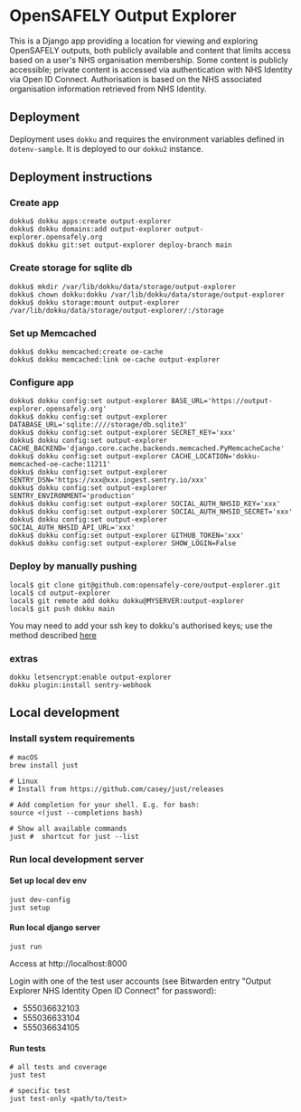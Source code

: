 # OpenSAFELY Output Explorer

This is a Django app providing a location for viewing and exploring OpenSAFELY outputs,
both publicly available and content that limits access based on a user's NHS organisation membership.
Some content is publicly accessible; private content is accessed via authentication with
NHS Identity via Open ID Connect.  Authorisation is based on the NHS
associated organisation information retrieved from NHS Identity.


## Deployment
Deployment uses `dokku` and requires the environment variables defined in `dotenv-sample`.
It is deployed to our `dokku2` instance.

## Deployment instructions

### Create app
```
dokku$ dokku apps:create output-explorer
dokku$ dokku domains:add output-explorer output-explorer.opensafely.org
dokku$ dokku git:set output-explorer deploy-branch main
```

### Create storage for sqlite db
```
dokku$ mkdir /var/lib/dokku/data/storage/output-explorer
dokku$ chown dokku:dokku /var/lib/dokku/data/storage/output-explorer
dokku$ dokku storage:mount output-explorer /var/lib/dokku/data/storage/output-explorer/:/storage
```


### Set up Memcached
```
dokku$ dokku memcached:create oe-cache
dokku$ dokku memcached:link oe-cache output-explorer
```

### Configure app
```
dokku$ dokku config:set output-explorer BASE_URL='https://output-explorer.opensafely.org'
dokku$ dokku config:set output-explorer DATABASE_URL='sqlite:////storage/db.sqlite3'
dokku$ dokku config:set output-explorer SECRET_KEY='xxx'
dokku$ dokku config:set output-explorer CACHE_BACKEND='django.core.cache.backends.memcached.PyMemcacheCache'
dokku$ dokku config:set output-explorer CACHE_LOCATION='dokku-memcached-oe-cache:11211'
dokku$ dokku config:set output-explorer SENTRY_DSN='https://xxx@xxx.ingest.sentry.io/xxx'
dokku$ dokku config:set output-explorer SENTRY_ENVIRONMENT='production'
dokku$ dokku config:set output-explorer SOCIAL_AUTH_NHSID_KEY='xxx'
dokku$ dokku config:set output-explorer SOCIAL_AUTH_NHSID_SECRET='xxx'
dokku$ dokku config:set output-explorer SOCIAL_AUTH_NHSID_API_URL='xxx'
dokku$ dokku config:set output-explorer GITHUB_TOKEN='xxx'
dokku$ dokku config:set output-explorer SHOW_LOGIN=False
```

### Deploy by manually pushing
```
local$ git clone git@github.com:opensafely-core/output-explorer.git
local$ cd output-explorer
local$ git remote add dokku dokku@MYSERVER:output-explorer
local$ git push dokku main
```

You may need to add your ssh key to dokku's authorised keys; use the method described [here](https://dokku.com/docs/deployment/user-management/)

### extras
```
dokku letsencrypt:enable output-explorer
dokku plugin:install sentry-webhook
```

## Local development

### Install system requirements
```
# macOS
brew install just

# Linux
# Install from https://github.com/casey/just/releases

# Add completion for your shell. E.g. for bash:
source <(just --completions bash)

# Show all available commands
just #  shortcut for just --list
```

### Run local development server
#### Set up local dev env
```
just dev-config
just setup
```
#### Run local django server
```
just run
```
Access at http://localhost:8000

Login with one of the test user accounts (see Bitwarden entry "Output Explorer NHS Identity Open ID Connect" for password):
- 555036632103
- 555036633104
- 555036634105

#### Run tests
```
# all tests and coverage
just test

# specific test
just test-only <path/to/test>
```
